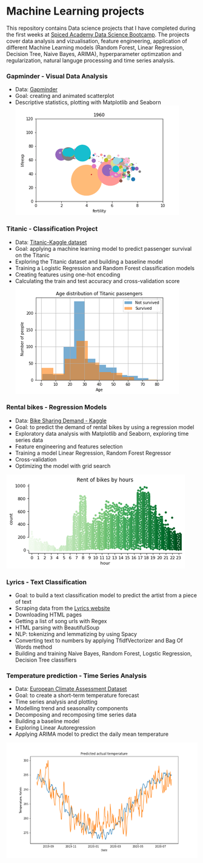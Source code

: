# Machine Learning projects

This repository contains Data science projects that I have completed during the first weeks at [Spiced Academy Data Science Bootcamp](https://www.spiced-academy.com/en). The projects cover data analysis and vizualisation, feature engineering, application of different Machine Learning models (Random Forest, Linear Regression, Decision Tree, Naive Bayes, ARIMA), hyperparameter optimzation and regularization, natural languge processing and time series analysis.

### Gapminder - Visual Data Analysis 
* Data: [Gapminder](https://www.gapminder.org/data/)
* Goal: creating and animated scatterplot
* Descriptive statistics, plotting with Matplotlib and Seaborn
![Alt Text](https://github.com/madinamarat/machine_learning_projects/blob/master/01_animated_scatterplot/output.gif)

### Titanic - Classification Project
* Data: [Titanic-Kaggle dataset](https://www.kaggle.com/c/titanic/data)
* Goal: applying a machine learning model to predict passenger survival on the Titanic
* Exploring the Titanic dataset and building a baseline model
* Training a Logistic Regression and Random Forest classification models
* Creating features using one-hot encoding
* Calculating the train and test accuracy and cross-validation score
![Alt Text](https://github.com/madinamarat/machine_learning_projects/blob/master/02_titanic/data/age_distribution.png)

### Rental bikes - Regression Models
* Data: [Bike Sharing Demand - Kaggle](https://www.kaggle.com/c/bike-sharing-demand/data)
* Goal: to predict the demand of rental bikes by using a regression model
* Exploratory data analysis with Matplotlib and Seaborn, exploring time series data
* Feature engineering and features selection
* Training a model Linear Regression, Random Forest Regressor
* Cross-validation
* Optimizing the model with grid search

![Alt text](https://github.com/madinamarat/machine_learning_projects/blob/master/03_bikes/data/rent_by_hours.png)

### Lyrics - Text Classification
* Goal: to build a text classification model to predict the artist from a piece of text
* Scraping data from the [Lyrics website](https://www.lyrics.com/)
* Downloading HTML pages
* Getting a list of song urls with Regex
* HTML parsing with BeautifulSoup 
* NLP: tokenizing and lemmatizing by using Spacy
* Converting text to numbers by applying TfidfVectorizer and Bag Of Words method
* Building and training Naive Bayes, Random Forest, Logstic Regression, Decision Tree classifiers

### Temperature prediction - Time Series Analysis
* Data: [European Climate Assessment Dataset](https://www.ecad.eu/)
* Goal: to create a short-term temperature forecast
* Time series analysis and plotting
* Modelling trend and seasonality components
* Decomposing and recomposing time series data
* Building a baseline model
* Exploring Linear Autoregression
* Applying ARIMA model to predict the daily mean temperature

![Alt text](https://github.com/madinamarat/machine_learning_projects/blob/master/05_temperature_time_series/data/temperature_prediction.png)

